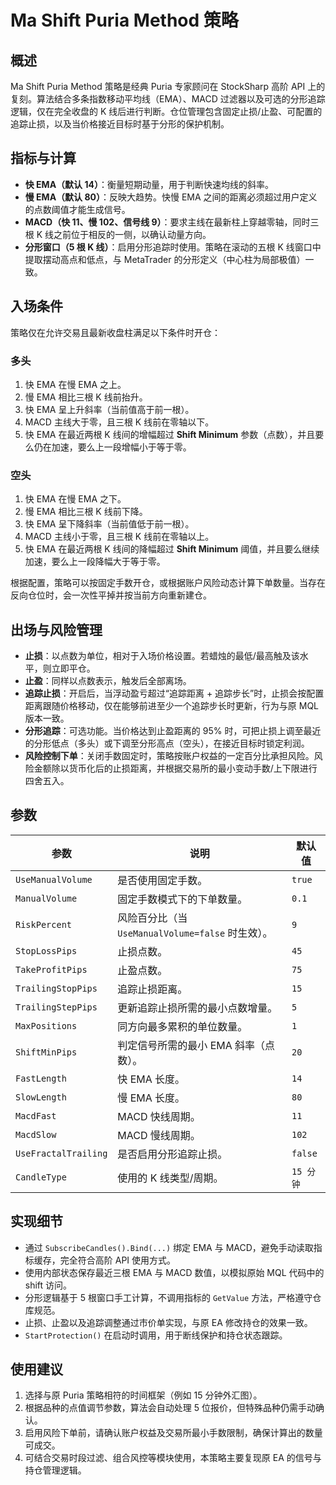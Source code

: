# Ma Shift Puria Method 策略

## 概述
Ma Shift Puria Method 策略是经典 Puria 专家顾问在 StockSharp 高阶 API 上的复刻。算法结合多条指数移动平均线（EMA）、MACD 过滤器以及可选的分形追踪逻辑，仅在完全收盘的 K 线后进行判断。仓位管理包含固定止损/止盈、可配置的追踪止损，以及当价格接近目标时基于分形的保护机制。

## 指标与计算
- **快 EMA（默认 14）**：衡量短期动量，用于判断快速均线的斜率。
- **慢 EMA（默认 80）**：反映大趋势。快慢 EMA 之间的距离必须超过用户定义的点数阈值才能生成信号。
- **MACD（快 11、慢 102、信号线 9）**：要求主线在最新柱上穿越零轴，同时三根 K 线之前位于相反的一侧，以确认动量方向。
- **分形窗口（5 根 K 线）**：启用分形追踪时使用。策略在滚动的五根 K 线窗口中提取摆动高点和低点，与 MetaTrader 的分形定义（中心柱为局部极值）一致。

## 入场条件
策略仅在允许交易且最新收盘柱满足以下条件时开仓：

### 多头
1. 快 EMA 在慢 EMA 之上。
2. 慢 EMA 相比三根 K 线前抬升。
3. 快 EMA 呈上升斜率（当前值高于前一根）。
4. MACD 主线大于零，且三根 K 线前在零轴以下。
5. 快 EMA 在最近两根 K 线间的增幅超过 **Shift Minimum** 参数（点数），并且要么仍在加速，要么上一段增幅小于等于零。

### 空头
1. 快 EMA 在慢 EMA 之下。
2. 慢 EMA 相比三根 K 线前下降。
3. 快 EMA 呈下降斜率（当前值低于前一根）。
4. MACD 主线小于零，且三根 K 线前在零轴以上。
5. 快 EMA 在最近两根 K 线间的降幅超过 **Shift Minimum** 阈值，并且要么继续加速，要么上一段降幅大于等于零。

根据配置，策略可以按固定手数开仓，或根据账户风险动态计算下单数量。当存在反向仓位时，会一次性平掉并按当前方向重新建仓。

## 出场与风险管理
- **止损**：以点数为单位，相对于入场价格设置。若蜡烛的最低/最高触及该水平，则立即平仓。
- **止盈**：同样以点数表示，触发后全部离场。
- **追踪止损**：开启后，当浮动盈亏超过“追踪距离 + 追踪步长”时，止损会按配置距离跟随价格移动，仅在能够前进至少一个追踪步长时更新，行为与原 MQL 版本一致。
- **分形追踪**：可选功能。当价格达到止盈距离的 95% 时，可把止损上调至最近的分形低点（多头）或下调至分形高点（空头），在接近目标时锁定利润。
- **风险控制下单**：关闭手数固定时，策略按账户权益的一定百分比承担风险。风险金额除以货币化后的止损距离，并根据交易所的最小变动手数/上下限进行四舍五入。

## 参数
| 参数 | 说明 | 默认值 |
|------|------|-------|
| `UseManualVolume` | 是否使用固定手数。 | `true` |
| `ManualVolume` | 固定手数模式下的下单数量。 | `0.1` |
| `RiskPercent` | 风险百分比（当 `UseManualVolume=false` 时生效）。 | `9` |
| `StopLossPips` | 止损点数。 | `45` |
| `TakeProfitPips` | 止盈点数。 | `75` |
| `TrailingStopPips` | 追踪止损距离。 | `15` |
| `TrailingStepPips` | 更新追踪止损所需的最小点数增量。 | `5` |
| `MaxPositions` | 同方向最多累积的单位数量。 | `1` |
| `ShiftMinPips` | 判定信号所需的最小 EMA 斜率（点数）。 | `20` |
| `FastLength` | 快 EMA 长度。 | `14` |
| `SlowLength` | 慢 EMA 长度。 | `80` |
| `MacdFast` | MACD 快线周期。 | `11` |
| `MacdSlow` | MACD 慢线周期。 | `102` |
| `UseFractalTrailing` | 是否启用分形追踪止损。 | `false` |
| `CandleType` | 使用的 K 线类型/周期。 | `15 分钟` |

## 实现细节
- 通过 `SubscribeCandles().Bind(...)` 绑定 EMA 与 MACD，避免手动读取指标缓存，完全符合高阶 API 使用方式。
- 使用内部状态保存最近三根 EMA 与 MACD 数值，以模拟原始 MQL 代码中的 shift 访问。
- 分形逻辑基于 5 根窗口手工计算，不调用指标的 `GetValue` 方法，严格遵守仓库规范。
- 止损、止盈以及追踪调整通过市价单实现，与原 EA 修改持仓的效果一致。
- `StartProtection()` 在启动时调用，用于断线保护和持仓状态跟踪。

## 使用建议
1. 选择与原 Puria 策略相符的时间框架（例如 15 分钟外汇图）。
2. 根据品种的点值调节参数，算法会自动处理 5 位报价，但特殊品种仍需手动确认。
3. 启用风险下单前，请确认账户权益及交易所最小手数限制，确保计算出的数量可成交。
4. 可结合交易时段过滤、组合风控等模块使用，本策略主要复现原 EA 的信号与持仓管理逻辑。
